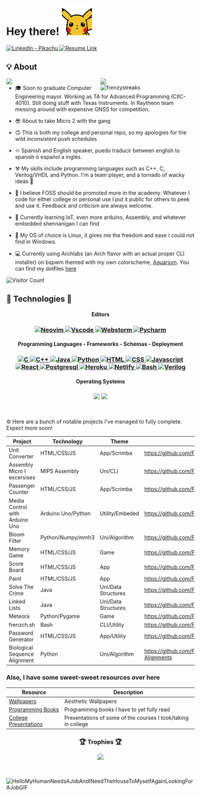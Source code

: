 
# Hey there! <img src="https://raw.githubusercontent.com/FrenzyExists/FrenzyExists/master/pikahello.gif" width="80px">

<a target="_blank" href="https://www.linkedin.com/in/angel-luis-garcia/" target="_blank">
   <img alt="LinkedIn - Pikachu" src="https://img.shields.io/badge/LinkedIn-0077B5.svg?&style=for-the-badge&logo=linkedin&logoColor=white" />
</a>
<a target="_blank" href="https://www.linkedin.com/in/pikachu-%E2%9A%A1/overlay/1635486540638/single-media-viewer?type=DOCUMENT&profileId=ACoAADiUnqoB1g2S1FtRImZZc1P7vKeePkFoXcA&lipi=urn%3Ali%3Apage%3Ad_flagship3_profile_view_base%3BvI3EmVJlTLWliG7dEPZNKg%3D%3D" target="_blank">
   <img alt="Resume Link" src="https://img.shields.io/badge/Resume-7394a0?logo=academia&style=for-the-badge" />
</a>


<!-- ![](https://komarev.com/ghpvc/?username=frenzyexists&style=flat-square) -->


## 💡 About
<a href="https://github.com/FrenzyExists">
  <img align="right" width="50%" src="https://github-readme-stats.vercel.app/api?username=FrenzyExists&show_icons=true&title_color=E6DFB8&text_color=cddbf9&icon_color=caf6bb&bg_color=20202A">
  <img align="right" width="50%" src="https://github-readme-streak-stats.herokuapp.com/?user=FrenzyExists&currStreakLabel=E6DFB8&sideLabels=cddbf9&currStreakNum=caf6bb&sideNums=E6DFB8&dates=E6DFB8&ring=cddbf9&fire=cddbf9&stroke=caf6bb&background=20202A">
  <img align="right" width="50%" src="https://github-readme-stats.vercel.app/api/top-langs/?username=frenzyexists&layout=compact&title_color=E6DFB8&text_color=cddbf9&icon_color=caf6bb&bg_color=20202A" alt="frenzystreaks" />
</a>

<!-- - 📓 Your average college CE student. Researching with Texas Instruments and Lockheed Martin as part of IAP -->

- 🎓 Soon to graduate Computer Engineering mayor. Working as TA for Advanced Programming (CIIC-4010). Still doing stuff with Texas Instruments. In Raytheon team messing around with expensive GNSS for competition.

- 😎 About to take Micro 2 with the gang

- 🙃 This is both my college and personal repo, so my apologies for the wild inconsistent push schedules

- ♾ Spanish and English speaker, puedo traducir between english to spanish ó español a inglés.

- ⚒ My skills include programming languages such as C++, C, Verilog/VHDL and Python. I'm a team player, and a tornado of wacky ideas 🥴

- 👯 I believe FOSS should be promoted more in the academy. Whatever I code for either college or personal use I put it public for others to peek and use it. Feedback and criticism are always welcome. 

- 🌱 Currently learning IoT, even more arduino, Assembly, and whatever embedded shennanigan I can find

- 👾 My OS of choice is Linux, it gives me the freedom and ease I could not find in Windows.

- 💻 Currently using Archlabs (an Arch flavor with an actual proper CLI installer) on bspwm themed with my own colorscheme, [Aquarium](https://github.com/FrenzyExists/aquarium-vim). You can find my dotfiles [here](https://github.com/FrenzyExists/dotfiles)

![Visitor Count](https://profile-counter.glitch.me/frenzyexists/count.svg)

## 💙 Technologies 💙

<h4 align="center">Editors</h4>

<h3 align="center">
   <a target="_blank" href="https://www.linkedin.com/in/pikachu-%E2%9A%A1-74aaa6225" target="_blank">
      <img alt="Neovim" src="https://img.shields.io/badge/Neovim-6a7cb5.svg?&style=for-the-badge&logo=neovim&logoColor=white" />
   </a>
   <a target="_blank" href="https://www.linkedin.com/in/pikachu-%E2%9A%A1-74aaa6225" target="_blank">
      <img alt="Vscode" src="https://img.shields.io/badge/Vscode-4182e2.svg?&style=for-the-badge&logo=visual-studio-code&logoColor=white" />
   </a>
   <a target="_blank" href="https://www.linkedin.com/in/pikachu-%E2%9A%A1-74aaa6225" target="_blank">
      <img alt="Webstorm" src="https://img.shields.io/badge/Webstorm-e2ba41.svg?&style=for-the-badge&logo=webstorm&logoColor=black" />
   </a>
   <a target="_blank" href="https://www.linkedin.com/in/pikachu-%E2%9A%A1-74aaa6225" target="_blank">
      <img alt="Pycharm" src="https://img.shields.io/badge/Pycharm-60a57e.svg?&style=for-the-badge&logo=pycharm&logoColor=white" />
   </a>
</h3>

<h4 align="center">Programming Languages - Frameworks - Schemas - Deployment</h4>
<!-- d1ac68 -->
<h3 align="center">
   <a target="_blank" href="https://www.linkedin.com/in/pikachu-%E2%9A%A1-74aaa6225" target="_blank">
      <img alt="C" src="https://img.shields.io/badge/C-323968.svg?&style=for-the-badge&logo=c&logoColor=white" />
   </a>
   <a target="_blank" href="https://www.linkedin.com/in/pikachu-%E2%9A%A1-74aaa6225" target="_blank">
      <img alt="C++" src="https://img.shields.io/badge/C++-323968.svg?&style=for-the-badge&logo=cpp&logoColor=white" />
   </a>
   <a target="_blank" href="https://www.linkedin.com/in/pikachu-%E2%9A%A1-74aaa6225" target="_blank">
      <img alt="Java" src="https://img.shields.io/badge/Java-d18968.svg?&style=for-the-badge&logo=openjdk&logoColor=white" />
   </a>
   <a target="_blank" href="https://www.linkedin.com/in/pikachu-%E2%9A%A1-74aaa6225" target="_blank">
      <img alt="Python" src="https://img.shields.io/badge/Python-32376b.svg?&style=for-the-badge&logo=python&logoColor=white" />
   </a>
   <a target="_blank" href="https://www.linkedin.com/in/pikachu-%E2%9A%A1-74aaa6225" target="_blank">
      <img alt="HTML" src="https://img.shields.io/badge/HTML-d1ac68.svg?&style=for-the-badge&logo=html5&logoColor=white" />
   </a>
   <a target="_blank" href="https://www.linkedin.com/in/pikachu-%E2%9A%A1-74aaa6225" target="_blank">
      <img alt="CSS" src="https://img.shields.io/badge/CSS-40326b.svg?&style=for-the-badge&logo=css3&logoColor=white" />
   </a>
   <a target="_blank" href="https://www.linkedin.com/in/pikachu-%E2%9A%A1-74aaa6225" target="_blank">
      <img alt="Javascript" src="https://img.shields.io/badge/Javascript-e2e246.svg?&style=for-the-badge&logo=javascript&logoColor=black" />
   </a>
   <a target="_blank" href="https://www.linkedin.com/in/pikachu-%E2%9A%A1-74aaa6225" target="_blank">
      <img alt="React" src="https://img.shields.io/badge/React-134d66.svg?&style=for-the-badge&logo=react&logoColor=white" />
   </a>
   <a target="_blank" href="https://www.linkedin.com/in/pikachu-%E2%9A%A1-74aaa6225" target="_blank">
      <img alt="Postgresql" src="https://img.shields.io/badge/Postgresql-23aeea.svg?&style=for-the-badge&logo=postgresql&logoColor=white" />
   </a>
   <a target="_blank" href="https://www.linkedin.com/in/pikachu-%E2%9A%A1-74aaa6225" target="_blank">
      <img alt="Heroku" src="https://img.shields.io/badge/Heroku-a65ffc.svg?&style=for-the-badge&logo=heroku&logoColor=white" />
   </a>
   <a target="_blank" href="https://www.linkedin.com/in/pikachu-%E2%9A%A1-74aaa6225" target="_blank">
      <img alt="Netlify" src="https://img.shields.io/badge/Netlify-1e1e1c.svg?&style=for-the-badge&logo=netlify&logoColor=419986" />
   </a>
   <a target="_blank" href="https://www.linkedin.com/in/pikachu-%E2%9A%A1-74aaa6225" target="_blank">
      <img alt="Bash" src="https://img.shields.io/badge/Bash-353535.svg?&style=for-the-badge&logo=gnu-bash&logoColor=green" />
   </a>
   <a target="_blank" href="https://www.linkedin.com/in/pikachu-%E2%9A%A1-23013243" target="_blank">
      <img alt="Verilog" src="https://img.shields.io/badge/SystemVerilog-013243.svg?&style=for-the-badge" />
   </a>
</h3>

<h4 align="center">Operating Systems</h4>

<h3 align="center">
<img src="https://img.shields.io/badge/arch_linux%20-%231793D1.svg?style=for-the-badge&logo=arch-linux&logoColor=FFFFFF">
<img src="https://img.shields.io/badge/windows%20-%230078D6.svg?style=for-the-badge&logo=windows&logoColor=FFFFFF">
</h3>

</br>

⚙️ Here are a bunch of notable projects I've managed to fully complete. Expect more soon!

Project                        |Technology        |Theme                | Location
-----------                    | --------         | --------            | --------
Unit Converter                 |HTML/CSS/JS       | App/Scrimba         | https://github.com/FrenzyExists/unit-converter
Assembly Micro I excersises    |MIPS Assembly     | Uni/CLI             | https://github.com/FrenzyExists/assembly-homework  
Passenger Counter              |HTML/CSS/JS       | App/Scrimba         | https://github.com/FrenzyExists/passenger-counter
Media Control with Arduino Uno |Arduino Uno/Python| Utility/Embeded     | https://github.com/FrenzyExists/media-stuff-with-uno
Bloom Filter                   |Python/Numpy/mmh3 | Uni/Algorithm       | https://github.com/FrenzyExists/bloom-filter-college-project
Memory Game                    |HTML/CSS/JS       | Game                | https://github.com/FrenzyExists/CodePathSITE-Prework
Score Board                    |HTML/CSS/JS       | App                 | https://github.com/FrenzyExists/OneDayBootCagmpScoreboard
Paint                          |HTML/CSS/JS       | App                 | https://github.com/FrenzyExists/Simple_Paint_JS
Solve The Crime                |Java              | Uni/Data Structures | https://github.com/FrenzyExists/Solve-The-Crime
Linked Lists                   |Java              | Uni/Data Structures | https://github.com/FrenzyExists/Linked-Lists-Everywhere
Meteora                        |Python/Pygame     | Game                | https://github.com/FrenzyExists/Meteora-python
frenzch.sh                     |Bash              | CLI/Utility         | https://github.com/FrenzyExists/frenzch.sh
Password Generator             |HTML/CSS/JS       | App/Utility         | https://github.com/FrenzyExists/password-generator
Biological Sequence Alignment  | Python           | Uni/Algorithm       | https://github.com/FrenzyExists/Biological-Sequence-Alignments

### Also, I have some sweet-sweet resources over here
Resource                                                                   | Description
-----------                                                                | --------
[Wallpapers](https://github.com/FrenzyExists/wallpapers)                   | Aesthetic Wallpapers
[Programming Books](https://github.com/FrenzyExists/programming-books)     | Programming books I have to yet fully read
[College Presentations](https://github.com/FrenzyExists/college-resources) | Presentations of some of the courses I took/taking in college
  
<h3 align="center">🏆 Trophies 🏆</h3>
<p align="center"><img src="https://github-profile-trophy.vercel.app/?username=frenzyexists&title=Stars,Followers,Commit,PR,Repo,MultiLanguage&theme=nord&no-frame=true&margin-w=20"></p>

</br>

![HelloMyHumanNeedsAJobAndINeedTheHouseToMyselfAgainLookingForAJobGIF](https://github.com/FrenzyExists/FrenzyExists/assets/47986470/824f0244-fabf-47c8-8d2b-a114ffa18e53)


<!-- ![image](https://user-images.githubusercontent.com/47986470/139616587-2e254d34-0fd1-4abe-b80c-67d92e3a7014.png) -->
